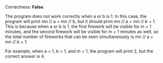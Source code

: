 Correctness: **False**.

The program does not work correctly when a or b is 1. In this case, the program will print mn // a + mn // b, but it should print mn // a + mn // b + 1. This is because when a or b is 1, the first firework will be visible for m + 1 minutes, and the second firework will be visible for m + 1 minutes as well, so the total number of fireworks that can be seen simultaneously is mn // a + mn // b + 1.

For example, when a = 1, b = 1, and m = 1, the program will print 2, but the correct answer is 4.